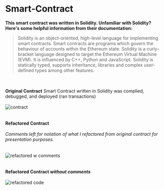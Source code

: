 # Smart-Contract

**This smart contract was written in Solidity. Unfamiliar with Solidity? Here's some helpful information from their documentation:** 

>Solidity is an object-oriented, high-level language for implementing smart contracts. 
>Smart contracts are programs which govern the behaviour of accounts within the Ethereum state.
>Solidity is a curly-bracket language designed to target the Ethereum Virtual Machine (EVM). 
>It is influenced by C++, Python and JavaScript. 
>Solidity is statically typed, supports inheritance, libraries and complex user-defined types among other features.

\
\
**Original Contract**
Smart Contract written in Solidity was complied, debugged, and deployed (ran transactions)
\
\
 ![contract](https://user-images.githubusercontent.com/95890754/236652303-a2d22c60-5f7b-4334-b7a5-44f9277a3f2d.png)
\
\
\
**Refactored Contract**
\
\
*Comments left for notation of what I refactored from original contract for presentation purposes.*   
\
\
![refactored w comments](https://user-images.githubusercontent.com/95890754/236652305-a0682148-69dc-4d61-9b67-8f4b979ad3dc.png)
\
\
\
**Refactored Contract *without comments*** 
\
\
![refactored code](https://user-images.githubusercontent.com/95890754/236652534-2f2fafe8-b7a2-4761-a44a-3bdee587a8a3.png)
 
